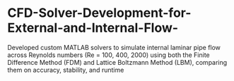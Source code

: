 # CFD-Solver-Development-for-External-and-Internal-Flow-
Developed custom MATLAB solvers to simulate internal laminar pipe flow across Reynolds numbers (Re = 100, 400, 2000) using both the Finite Difference Method (FDM) and Lattice Boltzmann Method (LBM), comparing them on accuracy, stability, and runtime
